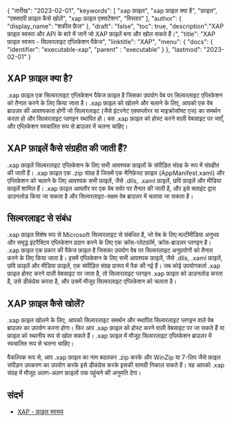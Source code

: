 {
"तारीख": "2023-02-01",
  "keywords": [
"xap फ़ाइल",
"xap फ़ाइल क्या है",
"फ़ाइल",
"एक्सएपी फ़ाइल कैसे खोलें",
"xap फ़ाइल एक्सटेंशन",
"विस्तार"
],
  "author": {
"display_name": "शकील फ़ैज़"
},
"draft": "false",
"toc": true,
  "description":"XAP फ़ाइल स्वरूप और API के बारे में जानें जो XAP फ़ाइलें बना और खोल सकते हैं।",
"title": "XAP फ़ाइल स्वरूप - सिल्वरलाइट एप्लिकेशन पैकेज",
"linktitle": "XAP",
  "menu": {
    "docs": {
      "identifier": "executable-xap",
"parent" : "executable"
}
},
"lastmod": "2023-02-01"
}

## XAP फ़ाइल क्या है?

.xap फ़ाइल एक सिल्वरलाइट एप्लिकेशन पैकेज फ़ाइल है जिसका उपयोग वेब पर सिल्वरलाइट एप्लिकेशन को तैनात करने के लिए किया जाता है। .xap फ़ाइल को खोलने और चलाने के लिए, आपको एक वेब ब्राउज़र की आवश्यकता होगी जो सिल्वरलाइट (जैसे इंटरनेट एक्सप्लोरर या माइक्रोसॉफ्ट एज) का समर्थन करता हो और सिल्वरलाइट प्लगइन स्थापित हो। बस .xap फ़ाइल को होस्ट करने वाली वेबसाइट पर जाएँ, और एप्लिकेशन स्वचालित रूप से ब्राउज़र में चलना चाहिए।

## XAP फ़ाइलें कैसे संग्रहीत की जाती हैं?

.xap फ़ाइलें सिल्वरलाइट एप्लिकेशन के लिए सभी आवश्यक फ़ाइलों के संपीड़ित संग्रह के रूप में संग्रहीत की जाती हैं। .xap फ़ाइल एक .zip संग्रह है जिसमें एक मैनिफ़ेस्ट फ़ाइल (AppManifest.xaml) और एप्लिकेशन को चलाने के लिए आवश्यक सभी फ़ाइलें, जैसे .dlls, .xaml फ़ाइलें, छवि फ़ाइलें और मीडिया फ़ाइलें शामिल हैं। .xap फ़ाइल आमतौर पर एक वेब सर्वर पर तैनात की जाती है, और इसे क्लाइंट द्वारा डाउनलोड किया जा सकता है और सिल्वरलाइट-सक्षम वेब ब्राउज़र में चलाया जा सकता है।

## सिल्वरलाइट से संबंध

.xap फ़ाइल विशेष रूप से Microsoft सिल्वरलाइट से संबंधित है, जो वेब के लिए मल्टीमीडिया अनुभव और समृद्ध इंटरैक्टिव एप्लिकेशन प्रदान करने के लिए एक क्रॉस-प्लेटफ़ॉर्म, क्रॉस-ब्राउज़र प्लगइन है। .xap फ़ाइल एक प्रकार की पैकेज फ़ाइल है जिसका उपयोग वेब पर सिल्वरलाइट अनुप्रयोगों को तैनात करने के लिए किया जाता है। इसमें एप्लिकेशन के लिए सभी आवश्यक फ़ाइलें, जैसे .dlls, .xaml फ़ाइलें, छवि फ़ाइलें और मीडिया फ़ाइलें, एक संपीड़ित संग्रह प्रारूप में पैक की गई हैं। जब कोई उपयोगकर्ता .xap फ़ाइल होस्ट करने वाली वेबसाइट पर जाता है, तो सिल्वरलाइट प्लगइन .xap फ़ाइल को डाउनलोड करता है, उसे डीकंप्रेस करता है, और उसमें मौजूद सिल्वरलाइट एप्लिकेशन को चलाता है।

## XAP फ़ाइल कैसे खोलें?

.xap फ़ाइल खोलने के लिए, आपको सिल्वरलाइट समर्थन और स्थापित सिल्वरलाइट प्लगइन वाले वेब ब्राउज़र का उपयोग करना होगा। फिर आप .xap फ़ाइल को होस्ट करने वाली वेबसाइट पर जा सकते हैं या फ़ाइल को स्थानीय रूप से खोल सकते हैं। .xap फ़ाइल में मौजूद सिल्वरलाइट एप्लिकेशन ब्राउज़र में स्वचालित रूप से चलना चाहिए।

वैकल्पिक रूप से, आप .xap फ़ाइल का नाम बदलकर .zip करके और WinZip या 7-ज़िप जैसे फ़ाइल संपीड़न उपकरण का उपयोग करके इसे डीकंप्रेस करके इसकी सामग्री निकाल सकते हैं। यह आपको .xap संग्रह में मौजूद अलग-अलग फ़ाइलों तक पहुंचने की अनुमति देगा।

## संदर्भ
* [XAP - फ़ाइल स्वरूप](https://en.wikipedia.org/wiki/XAP_(file_format))


